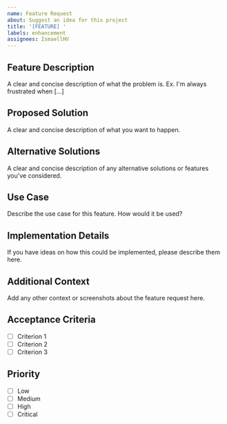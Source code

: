 ```yaml
---
name: Feature Request
about: Suggest an idea for this project
title: '[FEATURE] '
labels: enhancement
assignees: IsmaellHV
---
```


## Feature Description

A clear and concise description of what the problem is. Ex. I'm always frustrated when [...]

## Proposed Solution

A clear and concise description of what you want to happen.

## Alternative Solutions

A clear and concise description of any alternative solutions or features you've considered.

## Use Case

Describe the use case for this feature. How would it be used?

## Implementation Details

If you have ideas on how this could be implemented, please describe them here.

## Additional Context

Add any other context or screenshots about the feature request here.

## Acceptance Criteria

- [ ] Criterion 1
- [ ] Criterion 2
- [ ] Criterion 3

## Priority

- [ ] Low
- [ ] Medium
- [ ] High
- [ ] Critical
